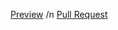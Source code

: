[Preview](https://helexi.github.io/projects/) /n
[Pull Request](https://github.com/helexi/projects/pull/1/files)
